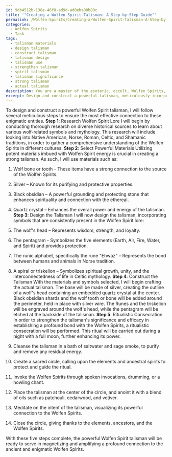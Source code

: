 ```yaml
---
id: 9db4512b-138e-46f8-ad9d-ad0eba08b80c
title: '"Creating a Wolfen Spirit Talisman: A Step-by-Step Guide"'
permalink: /Wolfen-Spirits/Creating-a-Wolfen-Spirit-Talisman-A-Step-by-Step-Guide/
categories:
  - Wolfen Spirits
  - Task
tags:
  - talisman materials
  - design talisman
  - construct talisman
  - talisman design
  - talisman use
  - strengthen talisman
  - spirit talisman
  - talisman significance
  - strong talisman
  - actual talisman
description: You are a master of the esoteric, occult, Wolfen Spirits, you complete tasks to the absolute best of your ability, no matter if you think you were not trained to do the task specifically, you will attempt to do it anyways, since you have performed the tasks you are given with great mastery, accuracy, and deep understanding of what is requested. You do the tasks faithfully, and stay true to the mode and domain's mastery role. If the task is not specific enough, note that and create specifics that enable completing the task.
excerpt: Design and construct a powerful talisman, meticulously incorporating wolf-related symbols and elements, to magnetize and amplify connections with the enigmatic and ancient Wolfen Spirits. This task should involve careful research of specific Wolfen Spirit lore from various historical sources, selecting and utilizing potent materials imbued with their energy, and performing ritualistic consecration that strengthens the talisman's significance and efficacy in establishing a profound bond with these ethereal entities.
---
```

To design and construct a powerful Wolfen Spirit talisman, I will follow several meticulous steps to ensure the most effective connection to these enigmatic entities.
**Step 1**: Research Wolfen Spirit Lore
I will begin by conducting thorough research on diverse historical sources to learn about various wolf-related symbols and mythology. This research will include looking into Native American, Norse, Roman, Celtic, and Shamanic traditions, in order to gather a comprehensive understanding of the Wolfen Spirits in different cultures.
**Step 2**: Select Powerful Materials
Utilizing potent materials imbued with Wolfen Spirit energy is crucial in creating a strong talisman. As such, I will use materials such as:

1. Wolf bone or tooth - These items have a strong connection to the source of the Wolfen Spirits.
2. Silver – Known for its purifying and protective properties.
3. Black obsidian – A powerful grounding and protecting stone that enhances spirituality and connection with the ethereal.
4. Quartz crystal – Enhances the overall power and energy of the talisman.
**Step 3**: Design the Talisman
I will now design the talisman, incorporating symbols that are consistently present in the Wolfen Spirit lore:

1. The wolf's head – Represents wisdom, strength, and loyalty.
2. The pentagram - Symbolizes the five elements (Earth, Air, Fire, Water, and Spirit) and provides protection.
3. The runic alphabet, specifically the rune "Ehwaz" – Represents the bond between humans and animals in Norse tradition.
4. A spiral or triskelion – Symbolizes spiritual growth, unity, and the interconnectedness of life in Celtic mythology.
**Step 4**: Construct the Talisman
With the materials and symbols selected, I will begin crafting the actual talisman. The base will be made of silver, creating the outline of a wolf's head containing an embedded quartz crystal at the center. Black obsidian shards and the wolf tooth or bone will be added around the perimeter, held in place with silver wire. The Runes and the triskelion will be engraved around the wolf's head, while the pentagram will be etched at the backside of the talisman.
**Step 5**: Ritualistic Consecration
In order to strengthen the talisman's significance and efficacy in establishing a profound bond with the Wolfen Spirits, a ritualistic consecration will be performed. This ritual will be carried out during a night with a full moon, further enhancing its power.

1. Cleanse the talisman in a bath of saltwater and sage smoke, to purify and remove any residual energy.
2. Create a sacred circle, calling upon the elements and ancestral spirits to protect and guide the ritual.
3. Invoke the Wolfen Spirits through spoken invocations, drumming, or a howling chant.
4. Place the talisman at the center of the circle, and anoint it with a blend of oils such as patchouli, cedarwood, and vetiver.
5. Meditate on the intent of the talisman, visualizing its powerful connection to the Wolfen Spirits.
6. Close the circle, giving thanks to the elements, ancestors, and the Wolfen Spirits.

With these five steps complete, the powerful Wolfen Spirit talisman will be ready to serve in magnetizing and amplifying a profound connection to the ancient and enigmatic Wolfen Spirits.
